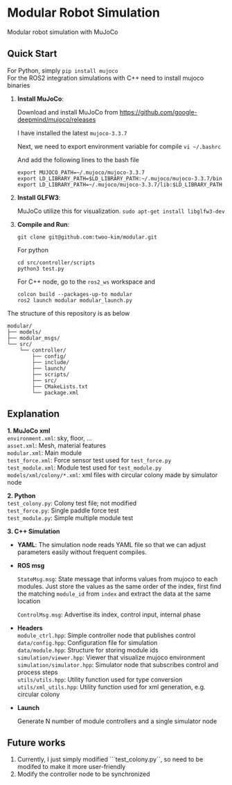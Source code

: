 # Modular Robot Simulation
Modular robot simulation with MuJoCo

## Quick Start
For Python, simply ```pip install mujoco```  
For the ROS2 integration simulations with C++ need to install mujoco binaries  
1. **Install MuJoCo**:  
  
    Download and install MuJoCo from https://github.com/google-deepmind/mujoco/releases

    I have installed the latest `mujoco-3.3.7`
  
    Next, we need to export environment variable for compile `vi ~/.bashrc`

    And add the following lines to the bash file
      ```
      export MUJOCO_PATH=~/.mujoco/mujoco-3.3.7
      export LD_LIBRARY_PATH=$LD_LIBRARY_PATH:~/.mujoco/mujoco-3.3.7/bin
      export LD_LIBRARY_PATH=~/.mujoco/mujoco-3.3.7/lib:$LD_LIBRARY_PATH
      ```

2. **Install GLFW3**:
    
    MuJoCo utilize this for visualization. `sudo apt-get install libglfw3-dev`  

3. **Compile and Run**:  
    ```
    git clone git@github.com:twoo-kim/modular.git
    ```
    For python  
    ```
    cd src/controller/scripts
    python3 test.py
    ```
    For C++ node, go to the ```ros2_ws``` workspace and  
    ```
    colcon build --packages-up-to modular
    ros2 launch modular modular_launch.py
    ```
  The structure of this repository is as below  
  ```
  modular/
  ├── models/
  ├── modular_msgs/
  └── src/
      └── controller/
          ├── config/
          ├── include/
          ├── launch/
          ├── scripts/
          ├── src/
          ├── CMakeLists.txt
          └── package.xml
  ```

## Explanation
**1. MuJoCo xml**  
  ```environment.xml```: sky, floor, ...  
  ```asset.xml```: Mesh, material features  
  ```modular.xml```: Main module  
  ```test_force.xml```: Force sensor test used for ```test_force.py```  
  ```test_module.xml```: Module test used for ```test_module.py```
  ```models/xml/colony/*.xml```: xml files with circular colony made by simulator node  

**2. Python**  
  ```test_colony.py```: Colony test file; not modified  
  ```test_force.py```: Single paddle force test  
  ```test_module.py```: Simple multiple module test  

**3. C++ Simulation**  
  - **YAML**:
  The simulation node reads YAML file so that we can adjust parameters easily without frequent compiles.

  - **ROS msg**
    
    ```StateMsg.msg```: State message that informs values from mujoco to each modules. Just store the values as the same order of the index, first find the matching ```module_id``` from ```index``` and extract the data at the same location
    
    ```ControlMsg.msg```: Advertise its index, control input, internal phase  
  - **Headers**  
    ```module_ctrl.hpp```: Simple controller node that publishes control  
    ```data/config.hpp```: Configuration file for simulation  
    ```data/module.hpp```: Structure for storing module ids  
    ```simulation/viewer.hpp```: Viewer that visualize mujoco environment  
    ```simulation/simulator.hpp```: Simulator node that subscribes control and process steps  
    ```utils/utils.hpp```: Utility function used for type conversion  
    ```utils/xml_utils.hpp```: Utility function used for xml generation, e.g. circular colony  

  - **Launch**

    Generate N number of module controllers and a single simulator node

## Future works
1. Currently, I just simply modified ```test_colony.py``, so need to be modifed to make it more user-friendly
2. Modify the controller node to be synchronized  

